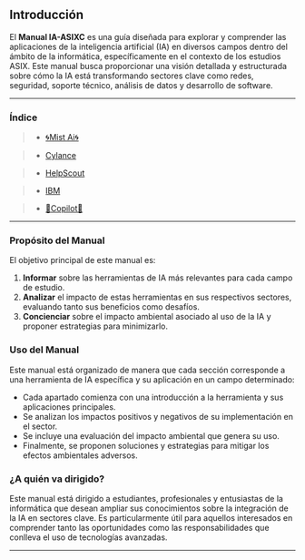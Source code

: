 ## Introducción

El **Manual IA-ASIXC** es una guía diseñada para explorar y comprender las aplicaciones de la inteligencia artificial (IA) en diversos campos dentro del ámbito de la informática, específicamente en el contexto de los estudios ASIX. Este manual busca proporcionar una visión detallada y estructurada sobre cómo la IA está transformando sectores clave como redes, seguridad, soporte técnico, análisis de datos y desarrollo de software.

---
### Índice

>* [🌀Mist Ai🌀](https://github.com/LorenaGonzalez-ITB2425/TA05-/blob/ae4357146e8a5dc8ca703ff431a3e37fa987a349/Mist%20AI.md)

>* [Cylance](https://github.com/LorenaGonzalez-ITB2425/TA05-/blob/4364ada7227c653e9b5452ac005d51769a472081/Cylance.md)

>* [HelpScout](https://github.com/LorenaGonzalez-ITB2425/TA05-/blob/021db84c48a69b77ebe088492925c5a8f2edbee1/HelpScout.md)

>* [IBM](https://github.com/LorenaGonzalez-ITB2425/TA05-/blob/109120749fa73ad26663103f6fac4d886086ce11/IBM.md)

>* [👾Copilot👾](https://github.com/LorenaGonzalez-ITB2425/TA05-/blob/6ec1073925aa5cd445ca330970b9dfc79deded34/Copilot.md)

---

### Propósito del Manual
El objetivo principal de este manual es:

1. **Informar** sobre las herramientas de IA más relevantes para cada campo de estudio.
2. **Analizar** el impacto de estas herramientas en sus respectivos sectores, evaluando tanto sus beneficios como desafíos.
3. **Concienciar** sobre el impacto ambiental asociado al uso de la IA y proponer estrategias para minimizarlo.

### Uso del Manual
Este manual está organizado de manera que cada sección corresponde a una herramienta de IA específica y su aplicación en un campo determinado:

- Cada apartado comienza con una introducción a la herramienta y sus aplicaciones principales.
- Se analizan los impactos positivos y negativos de su implementación en el sector.
- Se incluye una evaluación del impacto ambiental que genera su uso.
- Finalmente, se proponen soluciones y estrategias para mitigar los efectos ambientales adversos.

### ¿A quién va dirigido?
Este manual está dirigido a estudiantes, profesionales y entusiastas de la informática que desean ampliar sus conocimientos sobre la integración de la IA en sectores clave. Es particularmente útil para aquellos interesados en comprender tanto las oportunidades como las responsabilidades que conlleva el uso de tecnologías avanzadas.

---
